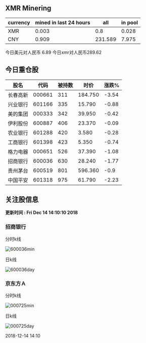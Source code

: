 ## XMR Minering

|currency|mined in last 24 hours|all|in pool|
|---|---|---|---|
|XMR|0.003|0.8|0.028|
|CNY|0.909|231.589|7.975|

今日美元对人民币 6.89	今日xmr对人民币289.62


## 今日重仓股 

|股名|代码|被持数|时价|涨跌%|
|---|---|---|---|---|
|长春高新|000661|311|184.750|-3.54|
|兴业银行|601166|335|15.790|-0.88|
|美的集团|000333|342|39.950|-0.42|
|伊利股份|600887|406|23.370|-0.09|
|农业银行|601288|420|3.580|-0.28|
|工商银行|601398|423|5.350|-0.74|
|格力电器|000651|526|37.390|-1.08|
|招商银行|600036|630|28.240|-1.77|
|贵州茅台|600519|801|596.360|-0.9|
|中国平安|601318|975|61.790|-2.23|

## 关注股信息
**更新时间 : Fri Dec 14 14:10:10 2018**
### 招商银行 
分时k线

![600036min](http://image.sinajs.cn/newchart/min/n/sh600036.gif)

日k线

![600036day](http://image.sinajs.cn/newchart/daily/n/sh600036.gif)

### 京东方Ａ 
分时k线

![000725min](http://image.sinajs.cn/newchart/min/n/sz000725.gif)

日k线

![000725day](http://image.sinajs.cn/newchart/daily/n/sz000725.gif)

2018-12-14 14:10